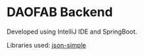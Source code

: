 # DAOFAB Backend

Developed using IntelliJ IDE and SpringBoot.

Libraries used:
[json-simple](https://code.google.com/archive/p/json-simple/downloads)
